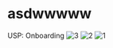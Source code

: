 # asdwwwww
USP: Onboarding
![3](https://github.com/user-attachments/assets/cfe1dbef-7899-449c-88f7-91b6055c746d)
![2](https://github.com/user-attachments/assets/e96b0804-b7f0-4342-8b68-6a7670c86b4d)
![1](https://github.com/user-attachments/assets/adb45c49-4a8a-4f14-b086-c8b1250451fc)

